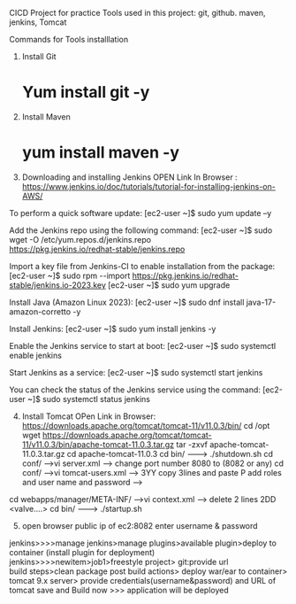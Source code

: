 CICD Project for practice
Tools used in this project:
 git, github. maven, jenkins, Tomcat

Commands for Tools installlation
1) Install Git
   # Yum install git -y
2) Install Maven
   # yum install maven -y

3) Downloading and installing Jenkins
OPEN Link In Browser : https://www.jenkins.io/doc/tutorials/tutorial-for-installing-jenkins-on-AWS/

To perform a quick software update:
[ec2-user ~]$ sudo yum update –y

Add the Jenkins repo using the following command:
[ec2-user ~]$ sudo wget -O /etc/yum.repos.d/jenkins.repo \
    https://pkg.jenkins.io/redhat-stable/jenkins.repo

Import a key file from Jenkins-CI to enable installation from the package:
[ec2-user ~]$ sudo rpm --import https://pkg.jenkins.io/redhat-stable/jenkins.io-2023.key
[ec2-user ~]$ sudo yum upgrade

Install Java (Amazon Linux 2023):
[ec2-user ~]$ sudo dnf install java-17-amazon-corretto -y

Install Jenkins:
[ec2-user ~]$ sudo yum install jenkins -y

Enable the Jenkins service to start at boot:
[ec2-user ~]$ sudo systemctl enable jenkins

Start Jenkins as a service:
[ec2-user ~]$ sudo systemctl start jenkins

You can check the status of the Jenkins service using the command:
[ec2-user ~]$ sudo systemctl status jenkins

4) Install Tomcat
   OPen Link in Browser: https://downloads.apache.org/tomcat/tomcat-11/v11.0.3/bin/
cd /opt
wget https://downloads.apache.org/tomcat/tomcat-11/v11.0.3/bin/apache-tomcat-11.0.3.tar.gz
tar -zxvf apache-tomcat-11.0.3.tar.gz
cd apache-tomcat-11.0.3
cd bin/ ---> ./shutdown.sh
cd conf/   -->vi server.xml  --> change port number 8080 to (8082 or any)
cd conf/   -->vi tomcat-users.xml  --> 3YY copy 3lines and paste P
     add roles and user name and password
     -->
     <role rolename="manager-gui" />
     <role rolename="manager-script" />
     <role rolename="manager-jmx" />
     <role rolename="manager-status" />
     <role rolename= "admin-gui" />
     <user username="tomcat" password="123456" roles="manager-gui, manager-script, manager-jmx, manager-status, admin-gui"/>

cd webapps/manager/META-INF/ -->vi context.xml  --> delete 2 lines 2DD <valve....>
cd bin/  ---> ./startup.sh

5) open browser    public ip of ec2:8082    enter username & password

jenkins>>>>manage jenkins>manage plugins>available plugin>deploy to container (install plugin for deployment)
jenkins>>>>newitem>job1>freestyle project>
 git:provide url  
 build steps>clean package
 post build actions> deploy war/ear to container> tomcat 9.x server> provide credentials(username&password) and URL of tomcat
 save and Build now  >>> application will be deployed






   

